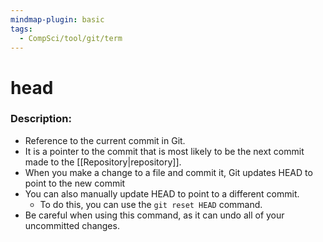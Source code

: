 ```yaml
---
mindmap-plugin: basic
tags:
  - CompSci/tool/git/term
---
```

# head
### Description:
- Reference to the current commit in Git.
- It is a pointer to the commit that is most likely to be the next commit made to the [[Repository|repository]].
- When you make a change to a file and commit it, Git updates HEAD to point to the new commit
- You can also manually update HEAD to point to a different commit.
	- To do this, you can use the `git reset HEAD` command.
- Be careful when using this command, as it can undo all of your uncommitted changes.